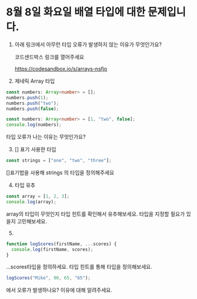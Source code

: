 # 8월 8일 화요일 배열 타입에 대한 문제입니다.

1. 아래 링크에서 아무런 타입 오류가 발생하지 않는 이유가 무엇인가요?

    코드샌드박스 링크를 열어주세요

    https://codesandbox.io/s/arrays-nsfjo


2. 제네릭 Array 타입

```ts
const numbers: Array<number> = [];
numbers.push(1);
numbers.push("two");
numbers.push(false);
```

```ts
const numbers: Array<number> = [1, "two", false];
console.log(numbers);
```

타입 오류가 나는 이유는 무엇인가요?

3. [] 표기 사용한 타입

```ts
const strings = ["one", "two", "three"];
```

[]표기법을 사용해 strings 의 타입을 정의해주세요

4. 타입 유추

```ts
const array = [1, 2, 3];
console.log(array);
```

array의 타입이 무엇인지 타입 힌트를 확인해서 유추해보세요. 타입을 지정할 필요가 있을지 고민해보세요.

5.

```ts
function logScores(firstName, ...scores) {
  console.log(firstName, scores);
}
```

...scores타입을 정의하세요. 타입 힌트를 통해 타입을 정의해보세요.

```ts
logScores("Mike", 90, 65, "65");
```

에서 오류가 발생하나요? 이유에 대해 알려주세요.